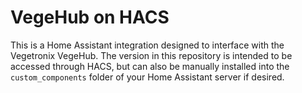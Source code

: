 # VegeHub on HACS

This is a Home Assistant integration designed to interface with the Vegetronix VegeHub. The version in this repository is intended to be accessed through HACS, but can also be manually installed into the `custom_components` folder of your Home Assistant server if desired.
